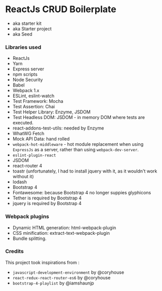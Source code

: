 # ReactJs CRUD Boilerplate

* aka starter kit
* aka Starter project
* aka Seed

### Libraries used
* ReactJs
* Yarn
* Express server
* npm scripts
* Node Security
* Babel
* Webpack 1.x
* ESLint, eslint-watch
* Test Framework: Mocha
* Test Assertion: Chai
* Test Helper Library: Enzyme, JSDOM
* Test Headless DOM: JSDOM - in memory DOM where tests are executed.
* react-addons-test-utils: needed by Enzyme
* WhatWG Fetch
* Mock API Data: hand rolled
* `webpack-hot-middleware` - hot module replacement when using `ExpressJs` as a server, rather than using `webpack-dev-server`.
* `eslint-plugin-react`
* JSDOM
* react-router 4
* toastr (unfortunately, I had to install jquery with it, as it wouldn't work without it)
* lodash
* Bootstrap 4
* Fontawesome: because Bootstrap 4 no longer suppies glyphicons
* Tether is required by Bootstrap 4
* jquery is required by Bootstrap 4

### Webpack plugins
* Dynamic HTML generation: html-webpack-plugin
* CSS minification: extract-text-webpack-plugin
* Bundle splitting.




### Credits
This project took inspirations from :
* `javascript-development-environment` by @coryhouse
* `react-redux-react-router-es6` by @coryhouse
* `bootstrap-4-playlist` by @iamshaunjp
